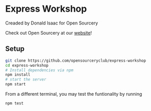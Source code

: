 # Express Workshop

Creaded by Donald Isaac for Open Sourcery

Check out Open Sourcery at our [website](https://opensourceryumd.com)!

## Setup

```sh
git clone https://github.com/opensourceryclub/express-workshop
cd express-workshop
# Install dependencies via npm
npm install
# start the server
npm start
```

From a different terminal, you may test the funtionality by running

```
npm test
```

